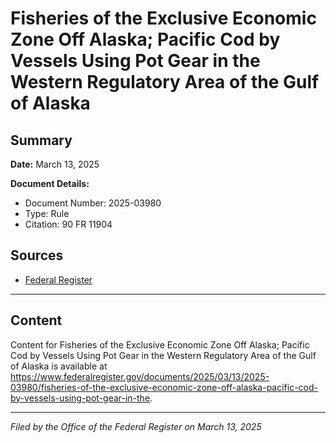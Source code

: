 # Fisheries of the Exclusive Economic Zone Off Alaska; Pacific Cod by Vessels Using Pot Gear in the Western Regulatory Area of the Gulf of Alaska

## Summary

**Date:** March 13, 2025

**Document Details:**
- Document Number: 2025-03980
- Type: Rule
- Citation: 90 FR 11904

## Sources
- [Federal Register](https://www.federalregister.gov/documents/2025/03/13/2025-03980/fisheries-of-the-exclusive-economic-zone-off-alaska-pacific-cod-by-vessels-using-pot-gear-in-the)

---

## Content

Content for Fisheries of the Exclusive Economic Zone Off Alaska; Pacific Cod by Vessels Using Pot Gear in the Western Regulatory Area of the Gulf of Alaska is available at https://www.federalregister.gov/documents/2025/03/13/2025-03980/fisheries-of-the-exclusive-economic-zone-off-alaska-pacific-cod-by-vessels-using-pot-gear-in-the.

---

*Filed by the Office of the Federal Register on March 13, 2025*
